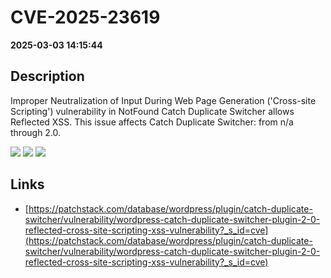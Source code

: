 # CVE-2025-23619

**2025-03-03 14:15:44**

## Description
Improper Neutralization of Input During Web Page Generation ('Cross-site Scripting') vulnerability in NotFound Catch Duplicate Switcher allows Reflected XSS. This issue affects Catch Duplicate Switcher: from n/a through 2.0.

![](https://img.shields.io/static/v1?label=Score&message=7.1&color=red)
![](https://img.shields.io/static/v1?label=Severity&message=HIGH&color=red)
![](https://img.shields.io/static/v1?label=CWE&message=XSS&color=green)

## Links
- [https://patchstack.com/database/wordpress/plugin/catch-duplicate-switcher/vulnerability/wordpress-catch-duplicate-switcher-plugin-2-0-reflected-cross-site-scripting-xss-vulnerability?_s_id=cve](https://patchstack.com/database/wordpress/plugin/catch-duplicate-switcher/vulnerability/wordpress-catch-duplicate-switcher-plugin-2-0-reflected-cross-site-scripting-xss-vulnerability?_s_id=cve)
